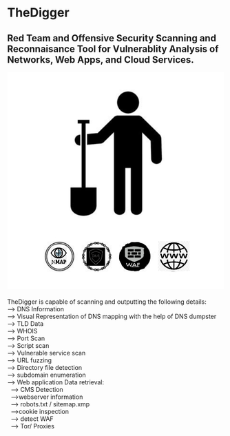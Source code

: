 # TheDigger
<h2>
Red Team and Offensive Security Scanning and Reconnaisance Tool for Vulnerablity Analysis of Networks, Web Apps, and Cloud Services.
</h2>
<img src="logo_Insight.PNG" alt="TheDigger Logo">
 <br><br>                                               
TheDigger is capable of scanning and outputting the following details:
<br>
--> DNS Information <br>
--> Visual Representation of DNS mapping with the help of DNS dumpster<br>
--> TLD Data <br>
--> WHOIS <br>
--> Port Scan <br>
--> Script scan <br>
--> Vulnerable service scan <br>
--> URL fuzzing <br>
--> Directory file detection <br>
--> subdomain enumeration <br>
--> Web application Data retrieval: <br>
&nbsp&nbsp--> CMS Detection <br>
&nbsp&nbsp-->webserver information <br>
&nbsp&nbsp--> robots.txt / sitemap.xmp <br>
&nbsp&nbsp-->cookie inspection <br>
&nbsp&nbsp--> detect WAF <br>
&nbsp&nbsp--> Tor/ Proxies <br>

        